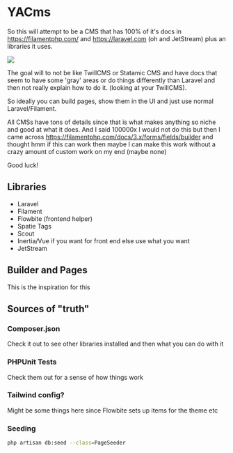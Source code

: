 # YACms

So this will attempt to be a CMS that has 100% of it's docs in
https://filamentphp.com/ and https://laravel.com (oh and JetStream) plus an libraries it uses.


![](https://previews.dropbox.com/p/thumb/ACEyNT9TBMKVsYmwwtf5ajgMrerIPViFcEXTNeJ-slnc0XZddsh98VZf91kFpq6fWtoPn26dJZUxpG-e8Ic2SmoR7RRDvUJpNnsft1hFkEUHElnUI73MhQEDIgUh-Dn2Zq0fNjeHOhi_JqD_U_dX9rfAXdkoUnkLCWyx4uXOe5v8TGcl5Yo9pQfRD2DrqOnfSHw5h4CztINjDj2bUUIwkIAvGzZ_QeTGxw1uU8hTJzWutr9wZ79_VIo8mf9L9x0W3Oh4ZLHf_v5kvu73JGsdYQIxAnezeW_ZJZGmMmk6ap3zViIPteebQNAMdwYTIcPZziAALUdshih3ksyhLUa5HgaWF3p928sHGngGBPjpmzLStjXLl_dQq2OBbd6Z4GofOSrSU8ngV_-d2nN0GWx5b7InqpZC43G4H56mOCYxTsCoIQO5PWgBCDCQrDayaLkfK4JfI6WSyCI_7nezhpWRmkvC_w6_yhfKs28jzYf94IwHyTYw3uLitWS1U6poz_ZR1a4UIUrKTOydjVFDZVfJ4je7/p.gif)

The goal will to not be like TwillCMS or Statamic CMS and have docs that seem to have some 'gray' areas
or do things differently than Laravel and then not really explain how to do it. (looking at your TwillCMS).

So ideally you can build pages, show them in the UI and just use normal Laravel/Filament.

All CMSs have tons of details since that is what makes anything so niche and good at what it does. And I said 100000x I would not do this 
but then I came across https://filamentphp.com/docs/3.x/forms/fields/builder and thought hmm if this can work then maybe I can make this 
work without a crazy amount of custom work on my end (maybe none)

Good luck!


## Libraries

  * Laravel
  * Filament
  * Flowbite (frontend helper)
  * Spatie Tags
  * Scout
  * Inertia/Vue if you want for front end else use what you want 
  * JetStream


## Builder and Pages

This is the inspiration for this 


## Sources of "truth"

### Composer.json
Check it out to see other libraries installed and then what you can do with it

### PHPUnit Tests
Check them out for a sense of how things work


### Tailwind config?

Might be some things here since Flowbite sets up items for the theme etc


### Seeding

```bash 
php artisan db:seed --class=PageSeeder
```
